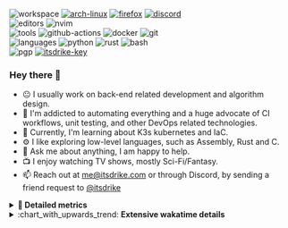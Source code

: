 ![workspace](https://img.shields.io/static/v1?label=&message=workspace:&color=555&style=flat-square)
[![arch-linux](https://img.shields.io/static/v1?logo=arch-linux&label=&message=Arch%20Linux&color=111&logoColor=AAA&style=flat-square)](https://archlinux.org)
[![firefox](https://img.shields.io/static/v1?logo=firefox-browser&label=&message=Firefox&color=111&logoColor=AAA&style=flat-square)](https://mozilla.org/en-US/firefox/)
[![discord](https://img.shields.io/static/v1?logo=discord&label=&message=Discord&color=111&logoColor=AAA&style=flat-square)](https://s.itsdrike.com/discord)
<br>
![editors](https://img.shields.io/static/v1?label=&message=editors:&color=555&style=flat-square)
![nvim](https://img.shields.io/static/v1?logo=neovim&label=&message=NeoVim&color=111&logoColor=AAA&style=flat-square)
<br>
![tools](https://img.shields.io/static/v1?label=&message=tools:&color=555&style=flat-square)
![github-actions](https://img.shields.io/static/v1?logo=github-actions&label=&message=github%20actions&color=111&logoColor=AAA&style=flat-square)
![docker](https://img.shields.io/static/v1?logo=docker&label=&message=docker&color=111&logoColor=AAA&style=flat-square)
![git](https://img.shields.io/static/v1?logo=git&label=&message=git&color=111&logoColor=AAA&style=flat-square)
<br>
![languages](https://img.shields.io/static/v1?label=&message=languages:&color=555&style=flat-square)
![python](https://img.shields.io/static/v1?logo=python&label=&message=python&color=111&logoColor=AAA&style=flat-square&link=)
![rust](https://img.shields.io/static/v1?logo=rust&label=&message=rust&color=111&logoColor=AAA&style=flat-square)
![bash](https://img.shields.io/static/v1?logo=gnu-bash&label=&message=bash&color=111&logoColor=AAA&style=flat-square)
<br>
![pgp](https://img.shields.io/static/v1?label=&message=pgp:&color=555&style=flat-square)
[![itsdrike-key](https://img.shields.io/static/v1?logo=gnuprivacyguard&label=&message=0xFA2745890B7048C0&color=111&logoColor=AAA&style=flat-square)](https://s.itsdrike.com/pgp)

<!-- Load profile visitor count, but don't display it, keep it as a private stat, no need to show off (888)-->

[](https://visitor-badge.glitch.me/badge?page_id=ItsDrike.ItsDrike)

### Hey there 👋

- :neutral_face: I usually work on back-end related development and algorithm design.
- :man: I'm addicted to automating everything and a huge advocate of CI workflows, unit testing, and other DevOps related technologies.
- :seedling: Currently, I'm learning about K3s kubernetes and IaC.
- :gear: I like exploring low-level languages, such as Assembly, Rust and C.
- :speech_balloon: Ask me about anything, I am happy to help.
- :tv: I enjoy watching TV shows, mostly Sci-Fi/Fantasy.
- :mailbox: Reach out at [me@itsdrike.com](mailto:me@itsdrike.com) or through Discord, by sending a friend request to [@itsdrike](https://s.itsdrike.com/discord)

<details>
 <summary> <b>📌 Detailed metrics</b></summary>

 <table>
  <tr>
    <th>🙋 Profile Details</th>
    <th>🧮 Repositories traffic</th>
  </tr>
  <tr>
   <td>
     <img alt="" width="400" src="https://github.com/ItsDrike/ItsDrike/blob/master/metrics/profile.svg">
   </td>
   <td>
     <img alt="" width="400" src="https://github.com/ItsDrike/ItsDrike/blob/master/metrics/repositories.svg">
   </td>
  </tr>
  <tr>
    <th>📅 Isometric commit calendar</th>
    <th>🈷️ Most used languages</th>
  </tr>
  <tr>
    <td align="center">
      <img alt="" width="400" src="https://github.com/ItsDrike/ItsDrike/blob/master/metrics/isocalendar.svg">
    </td>
    <td>
      <img alt="" width="400" src="https://github.com/ItsDrike/ItsDrike/blob/master/metrics/languages.svg">
    </td>
  </tr>
  <tr>
   <th>♐ Code snippet of the day</th>
   <th>🌟 Recently starred repositories</th>
  </tr>
  <tr>
   <td align="center">
    <img alt="" width="400" src="https://github.com/ItsDrike/ItsDrike/blob/master/metrics/code_snippet.svg">
   </td>
   <td align="center">
    <img alt="" width="400" src="https://github.com/ItsDrike/ItsDrike/blob/master/metrics/starred_repos.svg">
   </td>
  </tr>
  <tr>
    <th>💡 Coding habits</th>
    <th>⏰ WakaTime plugin</th>
  </tr>
  <tr>
   <td align="center">
    <img alt="" width="400" src="https://github.com/ItsDrike/ItsDrike/blob/master/metrics/habits.svg">
   </td>
   <td align="center">
     <img alt="" width="400" src="https://github.com/ItsDrike/ItsDrike/blob/master/metrics/wakatime.svg">
   </td>
  </tr>
 </table>
</details>

<details>
 <summary>:chart_with_upwards_trend: <b>Extensive wakatime details</b></summary>

<!--START_SECTION:waka-->
![Code Time](http://img.shields.io/badge/Code%20Time-5%2C901%20hrs%2025%20mins-blue)

**I'm a Night 🦉** 

```text
🌞 Morning                1130 commits        ██░░░░░░░░░░░░░░░░░░░░░░░   07.57 % 
🌆 Daytime                4696 commits        ████████░░░░░░░░░░░░░░░░░   31.46 % 
🌃 Evening                5977 commits        ██████████░░░░░░░░░░░░░░░   40.04 % 
🌙 Night                  3123 commits        █████░░░░░░░░░░░░░░░░░░░░   20.92 % 
```
📅 **I'm Most Productive on Monday** 

```text
Monday                   2597 commits        ████░░░░░░░░░░░░░░░░░░░░░   17.40 % 
Tuesday                  2072 commits        ███░░░░░░░░░░░░░░░░░░░░░░   13.88 % 
Wednesday                2522 commits        ████░░░░░░░░░░░░░░░░░░░░░   16.90 % 
Thursday                 2034 commits        ███░░░░░░░░░░░░░░░░░░░░░░   13.63 % 
Friday                   1691 commits        ███░░░░░░░░░░░░░░░░░░░░░░   11.33 % 
Saturday                 1734 commits        ███░░░░░░░░░░░░░░░░░░░░░░   11.62 % 
Sunday                   2276 commits        ████░░░░░░░░░░░░░░░░░░░░░   15.25 % 
```


📊 **This Week I Spent My Time On** 

```text
💬 Programming Languages: 
JSON                     8 hrs 56 mins       ████████░░░░░░░░░░░░░░░░░   31.21 % 
Python                   7 hrs 38 mins       ███████░░░░░░░░░░░░░░░░░░   26.70 % 
YAML                     4 hrs 7 mins        ████░░░░░░░░░░░░░░░░░░░░░   14.42 % 
QML                      2 hrs 47 mins       ██░░░░░░░░░░░░░░░░░░░░░░░   09.72 % 
Bash                     1 hr 58 mins        ██░░░░░░░░░░░░░░░░░░░░░░░   06.91 % 

🔥 Editors: 
Neovim                   28 hrs 37 mins      █████████████████████████   100.00 % 

💻 Operating System: 
Linux                    28 hrs 37 mins      █████████████████████████   100.00 % 
```

**I Mostly Code in Python** 

```text
Python                   55 repos            ███████████████░░░░░░░░░░   59.78 % 
C#                       3 repos             █░░░░░░░░░░░░░░░░░░░░░░░░   03.26 % 
HCL                      1 repo              ░░░░░░░░░░░░░░░░░░░░░░░░░   01.09 % 
Zig                      1 repo              ░░░░░░░░░░░░░░░░░░░░░░░░░   01.09 % 
GDScript                 1 repo              ░░░░░░░░░░░░░░░░░░░░░░░░░   01.09 % 
```




 Last Updated on 08/10/2025 02:03:52 UTC
<!--END_SECTION:waka-->

</details>
